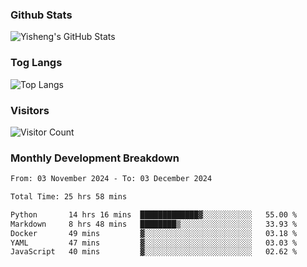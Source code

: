 ### Github Stats
![Yisheng's GitHub Stats](https://github-readme-stats-9qabuvhk1-gongyisheng.vercel.app/api?username=gongyisheng&count_private=true&show_icons=true)
### Tog Langs
![Top Langs](https://github-readme-stats-9qabuvhk1-gongyisheng.vercel.app/api/top-langs/?username=gongyisheng&layout=compact)
### Visitors
![Visitor Count](https://profile-counter.glitch.me/gongyisheng/count.svg)
### Monthly Development Breakdown
<!--START_SECTION:waka-->

```txt
From: 03 November 2024 - To: 03 December 2024

Total Time: 25 hrs 58 mins

Python       14 hrs 16 mins  █████████████▓░░░░░░░░░░░   55.00 %
Markdown     8 hrs 48 mins   ████████▒░░░░░░░░░░░░░░░░   33.93 %
Docker       49 mins         ▓░░░░░░░░░░░░░░░░░░░░░░░░   03.18 %
YAML         47 mins         ▓░░░░░░░░░░░░░░░░░░░░░░░░   03.03 %
JavaScript   40 mins         ▓░░░░░░░░░░░░░░░░░░░░░░░░   02.62 %
```

<!--END_SECTION:waka-->
